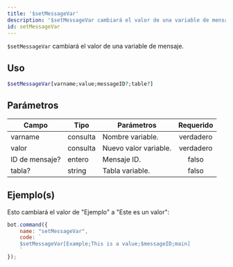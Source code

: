 ```yaml
---
title: '$setMessageVar'
description: '$setMessageVar cambiará el valor de una variable de mensaje determinada.'
id: setMessageVar
---
```


`$setMessageVar` cambiará el valor de una variable de mensaje.

## Uso

```php
$setMessageVar[varname;value;messageID?;table?]
```

## Parámetros

| Campo          | Tipo     | Parámetros            | Requerido |
| -------------- | -------- | --------------------- |:---------:|
| varname        | consulta | Nombre variable.      | verdadero |
| valor          | consulta | Nuevo valor variable. | verdadero |
| ID de mensaje? | entero   | Mensaje ID.           |   falso   |
| tabla?         | string   | Tabla variable.       |   falso   |

## Ejemplo(s)

Esto cambiará el valor de "Ejemplo" a "Este es un valor":

```javascript
bot.command({
    name: "setMessageVar",
    code: `
    $setMessageVar[Example;This is a value;$messageID;main]
    `
});
```